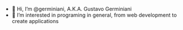 - 👋 Hi, I’m @germiniani, A.K.A. Gustavo Germiniani
- 👀 I’m interested in programing in general, from web development to create applications

<!---
germiniani/germiniani is a ✨ special ✨ repository because its `README.md` (this file) appears on your GitHub profile.
You can click the Preview link to take a look at your changes.
--->
